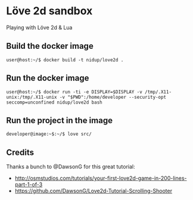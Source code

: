 # Löve 2d sandbox

Playing with Löve 2d & Lua

## Build the docker image

```
user@host:~/$ docker build -t nidup/love2d .
```

## Run the docker image

```
user@host:~/$ docker run -ti -e DISPLAY=$DISPLAY -v /tmp/.X11-unix:/tmp/.X11-unix -v "$PWD":/home/developer --security-opt seccomp=unconfined nidup/love2d bash
```

## Run the project in the image

```
developer@image:~$:~/$ love src/
```

## Credits

Thanks a bunch to @DawsonG for this great tutorial:
 - http://osmstudios.com/tutorials/your-first-love2d-game-in-200-lines-part-1-of-3
 - https://github.com/DawsonG/Love2d-Tutorial-Scrolling-Shooter
